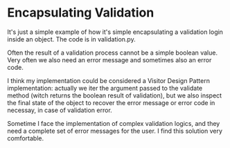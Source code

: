 # Encapsulating Validation

It's just a simple example of how it's simple encapsulating a validation login inside an object. The code is in validation.py.

Often the result of a validation process cannot be a simple boolean value. Very often we also need an error message and sometimes also an error code.

I think my implementation could be considered a Visitor Design Pattern implementation: actually we iter the argument passed to the validate method (witch returns the boolean result of validation), but we also inspect the final state of the object to recover the error message or error code in necessay, in case of validation error.

Sometime I face the implementation of complex validation logics, and they need a complete set of error messages for the user. I find this solution very comfortable.